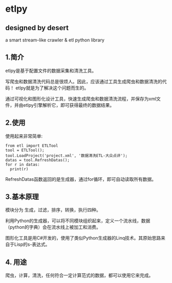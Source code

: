 # etlpy
## designed by desert
a smart stream-like crawler &amp; etl python library

## 1.简介
etlpy是基于配置文件的数据采集和清洗工具。  

写爬虫和数据清洗代码总是很烦人。因此，应该通过工具生成爬虫和数据清洗的代码！  etlpy就是为了解决这个问题而生的。  

通过可视化和图形化设计工具，快速生成爬虫和数据清洗流程，并保存为xml文件，并由etlpy引擎解析它，即可获得最终的数据结果。

## 2.使用
使用起来非常简单:
```
from etl import ETLTool
tool = ETLTool();
tool.LoadProject('project.xml', '数据清洗ETL-大众点评');
datas = tool.RefreshDatas();
for r in datas:
  print(r)
```
RefreshDatas函数返回的是生成器，通过for循环，即可自动读取所有数据。

## 3.基本原理
模块分为 生成，过滤，排序，转换，执行四种。  

利用Python的生成器，可以将不同模块组织起来，定义一个流水线，数据（python的字典）会在流水线上被加工和消费。  

图形化工具是用C#开发的，使用了类似Python生成器的Linq技术。其原始思路来自于Lisp的s-表达式。

## 4. 用途
爬虫，计算，清洗，任何符合一定计算范式的数据，都可以使用它来完成。
